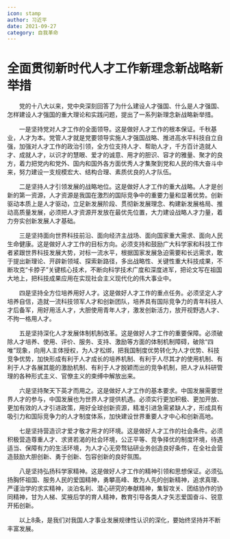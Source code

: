 ```yaml
---
icon: stamp
author: 习近平
date: 2021-09-27
category: 自我革命
---
```


# 全面贯彻新时代人才工作新理念新战略新举措

　　党的十八大以来，党中央深刻回答了为什么建设人才强国、什么是人才强国、怎样建设人才强国的重大理论和实践问题，提出了一系列新理念新战略新举措。

　　一是坚持党对人才工作的全面领导。这是做好人才工作的根本保证。千秋基业，人才为本。党管人才就是党要领导实施人才强国战略、推进高水平科技自立自强，加强对人才工作的政治引领，全方位支持人才、帮助人才，千方百计造就人才、成就人才，以识才的慧眼、爱才的诚意、用才的胆识、容才的雅量、聚才的良方，着力把党内和党外、国内和国外各方面优秀人才集聚到党和人民的伟大奋斗中来，努力建设一支规模宏大、结构合理、素质优良的人才队伍。

　　二是坚持人才引领发展的战略地位。这是做好人才工作的重大战略。人才是创新的第一资源，人才资源是我国在激烈的国际竞争中的重要力量和显著优势。创新驱动本质上是人才驱动，立足新发展阶段、贯彻新发展理念、构建新发展格局、推动高质量发展，必须把人才资源开发放在最优先位置，大力建设战略人才力量，着力夯实创新发展人才基础。

　　三是坚持面向世界科技前沿、面向经济主战场、面向国家重大需求、面向人民生命健康。这是做好人才工作的目标方向。必须支持和鼓励广大科学家和科技工作者紧跟世界科技发展大势，对标一流水平，根据国家发展急迫需要和长远需求，敢于提出新理论、开辟新领域、探索新路径，多出战略性、关键性重大科技成果，不断攻克“卡脖子”关键核心技术，不断向科学技术广度和深度进军，把论文写在祖国大地上，把科技成果应用在实现社会主义现代化的伟大事业中。

　　四是坚持全方位培养用好人才。这是做好人才工作的重点任务。必须坚定人才培养自信，造就一流科技领军人才和创新团队，培养具有国际竞争力的青年科技人才后备军，用好用活人才，大胆使用青年人才，激发创新活力，放开视野选人才、不拘一格用人才。

　　五是坚持深化人才发展体制机制改革。这是做好人才工作的重要保障。必须破除人才培养、使用、评价、服务、支持、激励等方面的体制机制障碍，破除“四唯”现象，向用人主体授权，为人才松绑，把我国制度优势转化为人才优势、科技竞争优势，加快形成有利于人才成长的培养机制、有利于人尽其才的使用机制、有利于人才各展其能的激励机制、有利于人才脱颖而出的竞争机制，把人才从科研管理的各种形式主义、官僚主义的束缚中解放出来。

　　六是坚持聚天下英才而用之。这是做好人才工作的基本要求。中国发展需要世界人才的参与，中国发展也为世界人才提供机遇。必须实行更加积极、更加开放、更加有效的人才引进政策，用好全球创新资源，精准引进急需紧缺人才，形成具有吸引力和国际竞争力的人才制度体系，加快建设世界重要人才中心和创新高地。

　　七是坚持营造识才爱才敬才用才的环境。这是做好人才工作的社会条件。必须积极营造尊重人才、求贤若渴的社会环境，公正平等、竞争择优的制度环境，待遇适当、保障有力的生活环境，为人才心无旁骛钻研业务创造良好条件，在全社会营造鼓励大胆创新、勇于创新、包容创新的良好氛围。

　　八是坚持弘扬科学家精神。这是做好人才工作的精神引领和思想保证。必须弘扬胸怀祖国、服务人民的爱国精神，勇攀高峰、敢为人先的创新精神，追求真理、严谨治学的求实精神，淡泊名利、潜心研究的奉献精神，集智攻关、团结协作的协同精神，甘为人梯、奖掖后学的育人精神，教育引导各类人才矢志爱国奋斗、锐意开拓创新。

　　以上8条，是我们对我国人才事业发展规律性认识的深化，要始终坚持并不断丰富发展。
